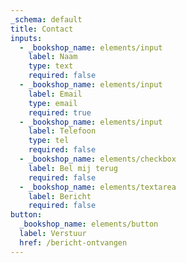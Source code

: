 ```yaml
---
_schema: default
title: Contact
inputs:
  - _bookshop_name: elements/input
    label: Naam
    type: text
    required: false
  - _bookshop_name: elements/input
    label: Email
    type: email
    required: true
  - _bookshop_name: elements/input
    label: Telefoon
    type: tel
    required: false
  - _bookshop_name: elements/checkbox
    label: Bel mij terug
    required: false
  - _bookshop_name: elements/textarea
    label: Bericht
    required: false
button:
  _bookshop_name: elements/button
  label: Verstuur
  href: /bericht-ontvangen
---
```

